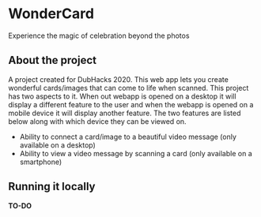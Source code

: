 # WonderCard
Experience the magic of celebration beyond the photos

## About the project
A project created for DubHacks 2020. This web app lets you create wonderful cards/images that can come to life
when scanned. This project has two aspects to it. When out webapp is opened on a desktop it will display
a different feature to the user and when the webapp is opened on a mobile device it will display another
feature. The two features are listed below along with which device they can be viewed on.

* Ability to connect a card/image to a beautiful video message (only available on a desktop)
* Ability to view a video message by scanning a card (only available on a smartphone)

## Running it locally
**TO-DO**